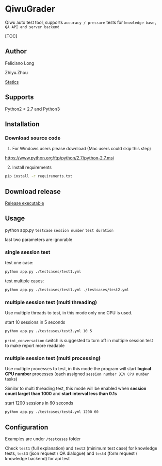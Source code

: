 # QiwuGrader
Qiwu auto test tool, supports `accuracy / pressure` tests for `knowledge base, QA API and server backend`

[TOC]

## Author

Feliciano Long

Zhiyu.Zhou

[Statics](https://github.com/noahzark/QiwuGrader/graphs/contributors)

## Supports

Python2 > 2.7 and Python3

## Installation

### Download source code

1. For Windows users please download (Mac users could skip this step)

https://www.python.org/ftp/python/2.7/python-2.7.msi

2. Install requirements

``` bash
pip install -r requirements.txt
```

## Download release

[Release executable](https://github.com/noahzark/QiwuGrader/releases)

## Usage

python app.py `testcase` `session number` `test duration`

last two parameters are ignorable

### single session test

test one case:

``` bash
python app.py ./testcases/test1.yml
```

test multiple cases:

``` bash
python app.py ./testcases/test1.yml ./testcases/test2.yml
```

### multiple session test (multi threading)

Use multiple threads to test, in this mode only one CPU is used.

start 10 sessions in 5 seconds

``` bash
python app.py ./testcases/test3.yml 10 5
```

`print_conversation` switch is suggested to turn off in multiple session test to make report more readable

### multiple session test (multi processing)

Use multiple processes to test, in this mode the program will start **logical CPU number** processes (each assigned `session number DIV CPU number` tasks)

Similar to multi threading test, this mode will be enabled when **session count larget than 1000** and **start interval less than  0.1s**

start 1200 sessions in 60 seconds

``` bash
python app.py ./testcases/test4.yml 1200 60
```

## Configuration

Examples are under `/testcases` folder

Check `test1` (full explanation) and `test2` (minimum test case) for knowledge tests, `test3` (json request / QA dialogue) and `test4` (form request / knowledge backend) for api test